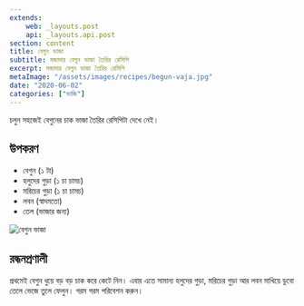 ```yaml
---
extends:
    web: _layouts.post
    api: _layouts.api.post
section: content
title: বেগুন ভাজা
subtitle: মজাদার বেগুন ভাজা তৈরির রেসিপি
excerpt: মজাদার বেগুন ভাজা তৈরির রেসিপি
metaImage: "/assets/images/recipes/begun-vaja.jpg"
date: "2020-06-02"
categories: ["ভাজি"]
---
```


চলুন সহজেই বেগুনের চাক ভাজা তৈরির রেসিপিটা দেখে নেই।

## উপকরণ

- বেগুন (১ টা)
- হলুদের গুড়া (১ চা চামচ)
- মরিচের গুড়া (১ চা চামচ)
- লবন (স্বাদমতো)
- তেল (ভাজার জন্য)

![বেগুন ভাজা](/assets/images/recipes/begun-vaja.jpg)

## রন্ধনপ্রণালী

প্রথমেই বেগুন ধুয়ে বড় বড় চাক করে কেটে নিন। এবার এতে সামান্য হলুদের গুড়া, মরিচের গুড়া আর লবন মাখিয়ে
ডুবো তেলে ভেজে তুলে ফেলুন। গরম গরম পরিবেশন করুন।
